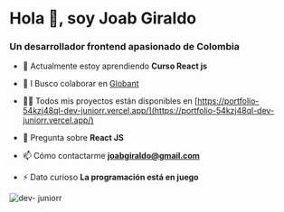 <h1 align="left">Hola 👋, soy Joab Giraldo</h1>
<h3 align="left">Un desarrollador frontend apasionado de Colombia</h3>

- 🌱 Actualmente estoy aprendiendo **Curso React js**

- 👯 I Busco colaborar en [Globant](https://www.globant.com/es)

- 👨‍💻 Todos mis proyectos están disponibles en [https://portfolio-54kzj48ql-dev-juniorr.vercel.app/](https://portfolio-54kzj48ql-dev-juniorr.vercel.app/)

- 💬 Pregunta sobre **React JS**

- 📫 Cómo contactarme **joabgiraldo@gmail.com**

- ⚡ Dato curioso **La programación está en juego**

<p><img align="left" src="https://github-readme-stats.vercel.app/api/top-langs?username=dev-juniorr&show_icons=true&locale=en&layout=compact" alt="dev- juniorr" /></p>
